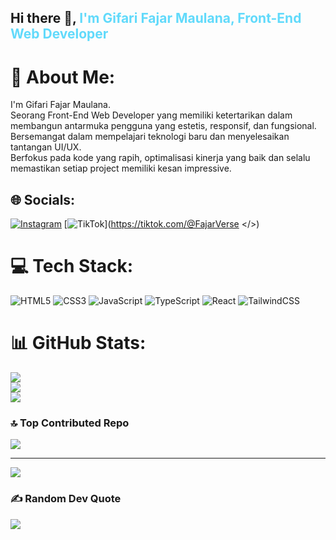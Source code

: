 ## Hi there 👋, <span style="color:#61DAFB;">I'm Gifari Fajar Maulana, Front-End Web Developer</span>

# 💫 About Me:

I'm Gifari Fajar Maulana.<br>Seorang Front-End Web Developer yang memiliki ketertarikan dalam membangun antarmuka pengguna yang estetis, responsif, dan fungsional.<br>Bersemangat dalam mempelajari teknologi baru dan menyelesaikan tantangan UI/UX.<br>Berfokus pada kode yang rapih, optimalisasi kinerja yang baik dan selalu memastikan setiap project memiliki kesan impressive.

## 🌐 Socials:

[![Instagram](https://img.shields.io/badge/Instagram-%23E4405F.svg?logo=Instagram&logoColor=white)](https://instagram.com/FajarVerse_62) [![TikTok](https://img.shields.io/badge/TikTok-%23000000.svg?logo=TikTok&logoColor=white)](https://tiktok.com/@FajarVerse </>)

# 💻 Tech Stack:

![HTML5](https://img.shields.io/badge/html5-%23E34F26.svg?style=flat&logo=html5&logoColor=white) ![CSS3](https://img.shields.io/badge/css3-%231572B6.svg?style=flat&logo=css3&logoColor=white) ![JavaScript](https://img.shields.io/badge/javascript-%23323330.svg?style=flat&logo=javascript&logoColor=%23F7DF1E) ![TypeScript](https://img.shields.io/badge/typescript-%23007ACC.svg?style=flat&logo=typescript&logoColor=white) ![React](https://img.shields.io/badge/react-%2320232a.svg?style=flat&logo=react&logoColor=%2361DAFB) ![TailwindCSS](https://img.shields.io/badge/tailwindcss-%2338B2AC.svg?style=flat&logo=tailwind-css&logoColor=white)

# 📊 GitHub Stats:

![](https://github-readme-stats.vercel.app/api?username=FajarVerse&theme=react&hide_border=false&include_all_commits=false&count_private=false)<br/>
![](https://github-readme-streak-stats.herokuapp.com/?user=FajarVerse&theme=react&hide_border=false)<br/>
![](https://github-readme-stats.vercel.app/api/top-langs/?username=FajarVerse&theme=react&hide_border=false&include_all_commits=false&count_private=false&layout=compact)

### 🔝 Top Contributed Repo

![](https://github-contributor-stats.vercel.app/api?username=FajarVerse&limit=5&theme=react&combine_all_yearly_contributions=true)

---

[![](https://visitcount.itsvg.in/api?id=FajarVerse&icon=8&color=0)](https://visitcount.itsvg.in)

### ✍️ Random Dev Quote

![](https://quotes-github-readme.vercel.app/api?type=horizontal&theme=tokyonight)
